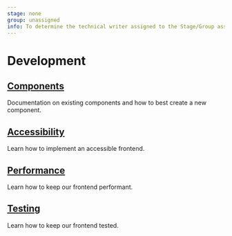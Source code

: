 ```yaml
---
stage: none
group: unassigned
info: To determine the technical writer assigned to the Stage/Group associated with this page, see https://about.gitlab.com/handbook/engineering/ux/technical-writing/#assignments
---
```


# Development

## [Components](components.md)

Documentation on existing components and how to best create a new component.

## [Accessibility](accessibility.md)

Learn how to implement an accessible frontend.

## [Performance](performance.md)

Learn how to keep our frontend performant.

## [Testing](../../testing_guide/frontend_testing.md)

Learn how to keep our frontend tested.
